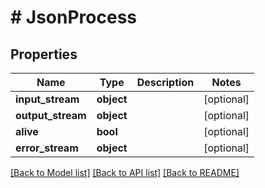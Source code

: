 # # JsonProcess

## Properties

Name | Type | Description | Notes
------------ | ------------- | ------------- | -------------
**input_stream** | **object** |  | [optional]
**output_stream** | **object** |  | [optional]
**alive** | **bool** |  | [optional]
**error_stream** | **object** |  | [optional]

[[Back to Model list]](../../README.md#models) [[Back to API list]](../../README.md#endpoints) [[Back to README]](../../README.md)
